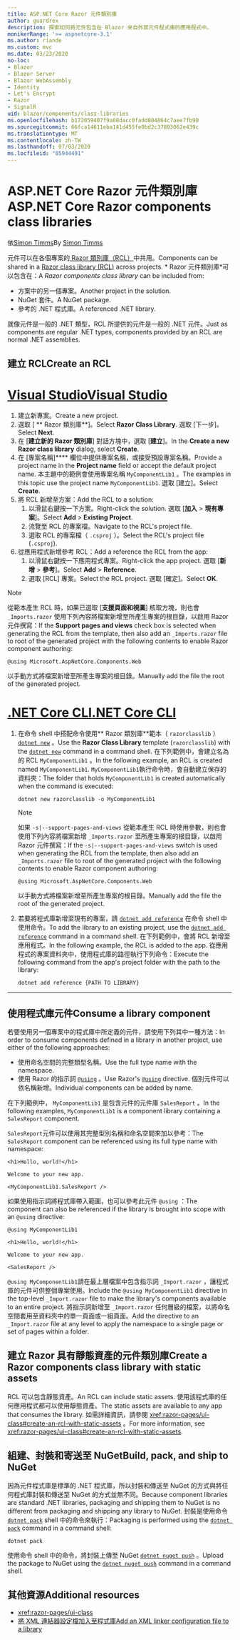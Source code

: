 ```yaml
---
title: ASP.NET Core Razor 元件類別庫
author: guardrex
description: 探索如何將元件包含在 Blazor 來自外部元件程式庫的應用程式中。
monikerRange: '>= aspnetcore-3.1'
ms.author: riande
ms.custom: mvc
ms.date: 03/23/2020
no-loc:
- Blazor
- Blazor Server
- Blazor WebAssembly
- Identity
- Let's Encrypt
- Razor
- SignalR
uid: blazor/components/class-libraries
ms.openlocfilehash: b172059407f9a08dacc0fadd804864c7aee7fb90
ms.sourcegitcommit: 66fca14611eba141d455fe0bd2c37803062e439c
ms.translationtype: MT
ms.contentlocale: zh-TW
ms.lasthandoff: 07/03/2020
ms.locfileid: "85944491"
---
```

# <a name="aspnet-core-razor-components-class-libraries"></a><span data-ttu-id="08fd6-103">ASP.NET Core Razor 元件類別庫</span><span class="sxs-lookup"><span data-stu-id="08fd6-103">ASP.NET Core Razor components class libraries</span></span>

<span data-ttu-id="08fd6-104">依[Simon Timms](https://github.com/stimms)</span><span class="sxs-lookup"><span data-stu-id="08fd6-104">By [Simon Timms](https://github.com/stimms)</span></span>

<span data-ttu-id="08fd6-105">元件可以在各個專案的[ Razor 類別庫（RCL）](xref:razor-pages/ui-class)中共用。</span><span class="sxs-lookup"><span data-stu-id="08fd6-105">Components can be shared in a [Razor class library (RCL)](xref:razor-pages/ui-class) across projects.</span></span> <span data-ttu-id="08fd6-106">\* Razor 元件類別庫\*可以包含在：</span><span class="sxs-lookup"><span data-stu-id="08fd6-106">A *Razor components class library* can be included from:</span></span>

* <span data-ttu-id="08fd6-107">方案中的另一個專案。</span><span class="sxs-lookup"><span data-stu-id="08fd6-107">Another project in the solution.</span></span>
* <span data-ttu-id="08fd6-108">NuGet 套件。</span><span class="sxs-lookup"><span data-stu-id="08fd6-108">A NuGet package.</span></span>
* <span data-ttu-id="08fd6-109">參考的 .NET 程式庫。</span><span class="sxs-lookup"><span data-stu-id="08fd6-109">A referenced .NET library.</span></span>

<span data-ttu-id="08fd6-110">就像元件是一般的 .NET 類型，RCL 所提供的元件是一般的 .NET 元件。</span><span class="sxs-lookup"><span data-stu-id="08fd6-110">Just as components are regular .NET types, components provided by an RCL are normal .NET assemblies.</span></span>

## <a name="create-an-rcl"></a><span data-ttu-id="08fd6-111">建立 RCL</span><span class="sxs-lookup"><span data-stu-id="08fd6-111">Create an RCL</span></span>

# <a name="visual-studio"></a>[<span data-ttu-id="08fd6-112">Visual Studio</span><span class="sxs-lookup"><span data-stu-id="08fd6-112">Visual Studio</span></span>](#tab/visual-studio)

1. <span data-ttu-id="08fd6-113">建立新專案。</span><span class="sxs-lookup"><span data-stu-id="08fd6-113">Create a new project.</span></span>
1. <span data-ttu-id="08fd6-114">選取 [ \*\* Razor 類別庫\*\*]。</span><span class="sxs-lookup"><span data-stu-id="08fd6-114">Select **Razor Class Library**.</span></span> <span data-ttu-id="08fd6-115">選取 [下一步]。</span><span class="sxs-lookup"><span data-stu-id="08fd6-115">Select **Next**.</span></span>
1. <span data-ttu-id="08fd6-116">在 [**建立新的 Razor 類別庫**] 對話方塊中，選取 [**建立**]。</span><span class="sxs-lookup"><span data-stu-id="08fd6-116">In the **Create a new Razor class library** dialog, select **Create**.</span></span>
1. <span data-ttu-id="08fd6-117">在 [專案名稱]\*\*\*\* 欄位中提供專案名稱，或接受預設專案名稱。</span><span class="sxs-lookup"><span data-stu-id="08fd6-117">Provide a project name in the **Project name** field or accept the default project name.</span></span> <span data-ttu-id="08fd6-118">本主題中的範例會使用專案名稱 `MyComponentLib1` 。</span><span class="sxs-lookup"><span data-stu-id="08fd6-118">The examples in this topic use the project name `MyComponentLib1`.</span></span> <span data-ttu-id="08fd6-119">選取 [建立]。</span><span class="sxs-lookup"><span data-stu-id="08fd6-119">Select **Create**.</span></span>
1. <span data-ttu-id="08fd6-120">將 RCL 新增至方案：</span><span class="sxs-lookup"><span data-stu-id="08fd6-120">Add the RCL to a solution:</span></span>
   1. <span data-ttu-id="08fd6-121">以滑鼠右鍵按一下方案。</span><span class="sxs-lookup"><span data-stu-id="08fd6-121">Right-click the solution.</span></span> <span data-ttu-id="08fd6-122">選取 [**加入**  >  **現有專案**]。</span><span class="sxs-lookup"><span data-stu-id="08fd6-122">Select **Add** > **Existing Project**.</span></span>
   1. <span data-ttu-id="08fd6-123">流覽至 RCL 的專案檔。</span><span class="sxs-lookup"><span data-stu-id="08fd6-123">Navigate to the RCL's project file.</span></span>
   1. <span data-ttu-id="08fd6-124">選取 RCL 的專案檔（ `.csproj` ）。</span><span class="sxs-lookup"><span data-stu-id="08fd6-124">Select the RCL's project file (`.csproj`).</span></span>
1. <span data-ttu-id="08fd6-125">從應用程式新增參考 RCL：</span><span class="sxs-lookup"><span data-stu-id="08fd6-125">Add a reference the RCL from the app:</span></span>
   1. <span data-ttu-id="08fd6-126">以滑鼠右鍵按一下應用程式專案。</span><span class="sxs-lookup"><span data-stu-id="08fd6-126">Right-click the app project.</span></span> <span data-ttu-id="08fd6-127">選取 [**新增**  >  **參考**]。</span><span class="sxs-lookup"><span data-stu-id="08fd6-127">Select **Add** > **Reference**.</span></span>
   1. <span data-ttu-id="08fd6-128">選取 [RCL] 專案。</span><span class="sxs-lookup"><span data-stu-id="08fd6-128">Select the RCL project.</span></span> <span data-ttu-id="08fd6-129">選取 [確定]。</span><span class="sxs-lookup"><span data-stu-id="08fd6-129">Select **OK**.</span></span>

> [!NOTE]
> <span data-ttu-id="08fd6-130">從範本產生 RCL 時，如果已選取 [**支援頁面和視圖**] 核取方塊，則也會 `_Imports.razor` 使用下列內容將檔案新增至所產生專案的根目錄，以啟用 Razor 元件撰寫：</span><span class="sxs-lookup"><span data-stu-id="08fd6-130">If the **Support pages and views** check box is selected when generating the RCL from the template, then also add an `_Imports.razor` file to root of the generated project with the following contents to enable Razor component authoring:</span></span>
>
> ```razor
> @using Microsoft.AspNetCore.Components.Web
> ```
>
> <span data-ttu-id="08fd6-131">以手動方式將檔案新增至所產生專案的根目錄。</span><span class="sxs-lookup"><span data-stu-id="08fd6-131">Manually add the file the root of the generated project.</span></span>

# <a name="net-core-cli"></a>[<span data-ttu-id="08fd6-132">.NET Core CLI</span><span class="sxs-lookup"><span data-stu-id="08fd6-132">.NET Core CLI</span></span>](#tab/netcore-cli)

1. <span data-ttu-id="08fd6-133">在命令 shell 中搭配命令使用\*\* Razor 類別庫\*\*範本（ `razorclasslib` ） [`dotnet new`](/dotnet/core/tools/dotnet-new) 。</span><span class="sxs-lookup"><span data-stu-id="08fd6-133">Use the **Razor Class Library** template (`razorclasslib`) with the [`dotnet new`](/dotnet/core/tools/dotnet-new) command in a command shell.</span></span> <span data-ttu-id="08fd6-134">在下列範例中，會建立名為的 RCL `MyComponentLib1` 。</span><span class="sxs-lookup"><span data-stu-id="08fd6-134">In the following example, an RCL is created named `MyComponentLib1`.</span></span> <span data-ttu-id="08fd6-135">`MyComponentLib1`執行命令時，會自動建立保存的資料夾：</span><span class="sxs-lookup"><span data-stu-id="08fd6-135">The folder that holds `MyComponentLib1` is created automatically when the command is executed:</span></span>

   ```dotnetcli
   dotnet new razorclasslib -o MyComponentLib1
   ```

   > [!NOTE]
   > <span data-ttu-id="08fd6-136">如果 `-s|--support-pages-and-views` 從範本產生 RCL 時使用參數，則也會使用下列內容將檔案新增 `_Imports.razor` 至所產生專案的根目錄，以啟用 Razor 元件撰寫：</span><span class="sxs-lookup"><span data-stu-id="08fd6-136">If the `-s|--support-pages-and-views` switch is used when generating the RCL from the template, then also add an `_Imports.razor` file to root of the generated project with the following contents to enable Razor component authoring:</span></span>
   >
   > ```razor
   > @using Microsoft.AspNetCore.Components.Web
   > ```
   >
   > <span data-ttu-id="08fd6-137">以手動方式將檔案新增至所產生專案的根目錄。</span><span class="sxs-lookup"><span data-stu-id="08fd6-137">Manually add the file the root of the generated project.</span></span>

1. <span data-ttu-id="08fd6-138">若要將程式庫新增至現有的專案，請 [`dotnet add reference`](/dotnet/core/tools/dotnet-add-reference) 在命令 shell 中使用命令。</span><span class="sxs-lookup"><span data-stu-id="08fd6-138">To add the library to an existing project, use the [`dotnet add reference`](/dotnet/core/tools/dotnet-add-reference) command in a command shell.</span></span> <span data-ttu-id="08fd6-139">在下列範例中，會將 RCL 新增至應用程式。</span><span class="sxs-lookup"><span data-stu-id="08fd6-139">In the following example, the RCL is added to the app.</span></span> <span data-ttu-id="08fd6-140">從應用程式的專案資料夾中，使用程式庫的路徑執行下列命令：</span><span class="sxs-lookup"><span data-stu-id="08fd6-140">Execute the following command from the app's project folder with the path to the library:</span></span>

   ```dotnetcli
   dotnet add reference {PATH TO LIBRARY}
   ```

---

## <a name="consume-a-library-component"></a><span data-ttu-id="08fd6-141">使用程式庫元件</span><span class="sxs-lookup"><span data-stu-id="08fd6-141">Consume a library component</span></span>

<span data-ttu-id="08fd6-142">若要使用另一個專案中的程式庫中所定義的元件，請使用下列其中一種方法：</span><span class="sxs-lookup"><span data-stu-id="08fd6-142">In order to consume components defined in a library in another project, use either of the following approaches:</span></span>

* <span data-ttu-id="08fd6-143">使用命名空間的完整類型名稱。</span><span class="sxs-lookup"><span data-stu-id="08fd6-143">Use the full type name with the namespace.</span></span>
* <span data-ttu-id="08fd6-144">使用 Razor 的指示詞 [`@using`](xref:mvc/views/razor#using) 。</span><span class="sxs-lookup"><span data-stu-id="08fd6-144">Use Razor's [`@using`](xref:mvc/views/razor#using) directive.</span></span> <span data-ttu-id="08fd6-145">個別元件可以依名稱新增。</span><span class="sxs-lookup"><span data-stu-id="08fd6-145">Individual components can be added by name.</span></span>

<span data-ttu-id="08fd6-146">在下列範例中， `MyComponentLib1` 是包含元件的元件庫 `SalesReport` 。</span><span class="sxs-lookup"><span data-stu-id="08fd6-146">In the following examples, `MyComponentLib1` is a component library containing a `SalesReport` component.</span></span>

<span data-ttu-id="08fd6-147">`SalesReport`元件可以使用其完整型別名稱和命名空間來加以參考：</span><span class="sxs-lookup"><span data-stu-id="08fd6-147">The `SalesReport` component can be referenced using its full type name with namespace:</span></span>

```razor
<h1>Hello, world!</h1>

Welcome to your new app.

<MyComponentLib1.SalesReport />
```

<span data-ttu-id="08fd6-148">如果使用指示詞將程式庫帶入範圍，也可以參考此元件 `@using` ：</span><span class="sxs-lookup"><span data-stu-id="08fd6-148">The component can also be referenced if the library is brought into scope with an `@using` directive:</span></span>

```razor
@using MyComponentLib1

<h1>Hello, world!</h1>

Welcome to your new app.

<SalesReport />
```

<span data-ttu-id="08fd6-149">`@using MyComponentLib1`請在最上層檔案中包含指示詞 `_Import.razor` ，讓程式庫的元件可供整個專案使用。</span><span class="sxs-lookup"><span data-stu-id="08fd6-149">Include the `@using MyComponentLib1` directive in the top-level `_Import.razor` file to make the library's components available to an entire project.</span></span> <span data-ttu-id="08fd6-150">將指示詞新增至 `_Import.razor` 任何層級的檔案，以將命名空間套用至資料夾中的單一頁面或一組頁面。</span><span class="sxs-lookup"><span data-stu-id="08fd6-150">Add the directive to an `_Import.razor` file at any level to apply the namespace to a single page or set of pages within a folder.</span></span>

## <a name="create-a-razor-components-class-library-with-static-assets"></a><span data-ttu-id="08fd6-151">建立 Razor 具有靜態資產的元件類別庫</span><span class="sxs-lookup"><span data-stu-id="08fd6-151">Create a Razor components class library with static assets</span></span>

<span data-ttu-id="08fd6-152">RCL 可以包含靜態資產。</span><span class="sxs-lookup"><span data-stu-id="08fd6-152">An RCL can include static assets.</span></span> <span data-ttu-id="08fd6-153">使用該程式庫的任何應用程式都可以使用靜態資產。</span><span class="sxs-lookup"><span data-stu-id="08fd6-153">The static assets are available to any app that consumes the library.</span></span> <span data-ttu-id="08fd6-154">如需詳細資訊，請參閱 <xref:razor-pages/ui-class#create-an-rcl-with-static-assets> 。</span><span class="sxs-lookup"><span data-stu-id="08fd6-154">For more information, see <xref:razor-pages/ui-class#create-an-rcl-with-static-assets>.</span></span>

## <a name="build-pack-and-ship-to-nuget"></a><span data-ttu-id="08fd6-155">組建、封裝和寄送至 NuGet</span><span class="sxs-lookup"><span data-stu-id="08fd6-155">Build, pack, and ship to NuGet</span></span>

<span data-ttu-id="08fd6-156">因為元件程式庫是標準的 .NET 程式庫，所以封裝和傳送至 NuGet 的方式與將任何程式庫封裝和傳送至 NuGet 的方式並無不同。</span><span class="sxs-lookup"><span data-stu-id="08fd6-156">Because component libraries are standard .NET libraries, packaging and shipping them to NuGet is no different from packaging and shipping any library to NuGet.</span></span> <span data-ttu-id="08fd6-157">封裝是使用命令 [`dotnet pack`](/dotnet/core/tools/dotnet-pack) shell 中的命令來執行：</span><span class="sxs-lookup"><span data-stu-id="08fd6-157">Packaging is performed using the [`dotnet pack`](/dotnet/core/tools/dotnet-pack) command in a command shell:</span></span>

```dotnetcli
dotnet pack
```

<span data-ttu-id="08fd6-158">使用命令 shell 中的命令，將封裝上傳至 NuGet [`dotnet nuget push`](/dotnet/core/tools/dotnet-nuget-push) 。</span><span class="sxs-lookup"><span data-stu-id="08fd6-158">Upload the package to NuGet using the [`dotnet nuget push`](/dotnet/core/tools/dotnet-nuget-push) command in a command shell.</span></span>

## <a name="additional-resources"></a><span data-ttu-id="08fd6-159">其他資源</span><span class="sxs-lookup"><span data-stu-id="08fd6-159">Additional resources</span></span>

* <xref:razor-pages/ui-class>
* [<span data-ttu-id="08fd6-160">將 XML 連結器設定檔加入至程式庫</span><span class="sxs-lookup"><span data-stu-id="08fd6-160">Add an XML linker configuration file to a library</span></span>](xref:blazor/host-and-deploy/configure-linker#add-an-xml-linker-configuration-file-to-a-library)
